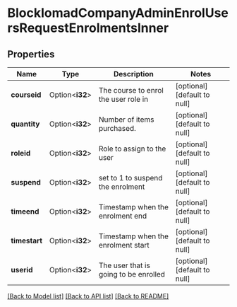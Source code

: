 # BlockIomadCompanyAdminEnrolUsersRequestEnrolmentsInner

## Properties

Name | Type | Description | Notes
------------ | ------------- | ------------- | -------------
**courseid** | Option<**i32**> | The course to enrol the user role in | [optional][default to null]
**quantity** | Option<**i32**> | Number of items purchased. | [optional][default to null]
**roleid** | Option<**i32**> | Role to assign to the user | [optional][default to null]
**suspend** | Option<**i32**> | set to 1 to suspend the enrolment | [optional][default to null]
**timeend** | Option<**i32**> | Timestamp when the enrolment end | [optional][default to null]
**timestart** | Option<**i32**> | Timestamp when the enrolment start | [optional][default to null]
**userid** | Option<**i32**> | The user that is going to be enrolled | [optional][default to null]

[[Back to Model list]](../README.md#documentation-for-models) [[Back to API list]](../README.md#documentation-for-api-endpoints) [[Back to README]](../README.md)


